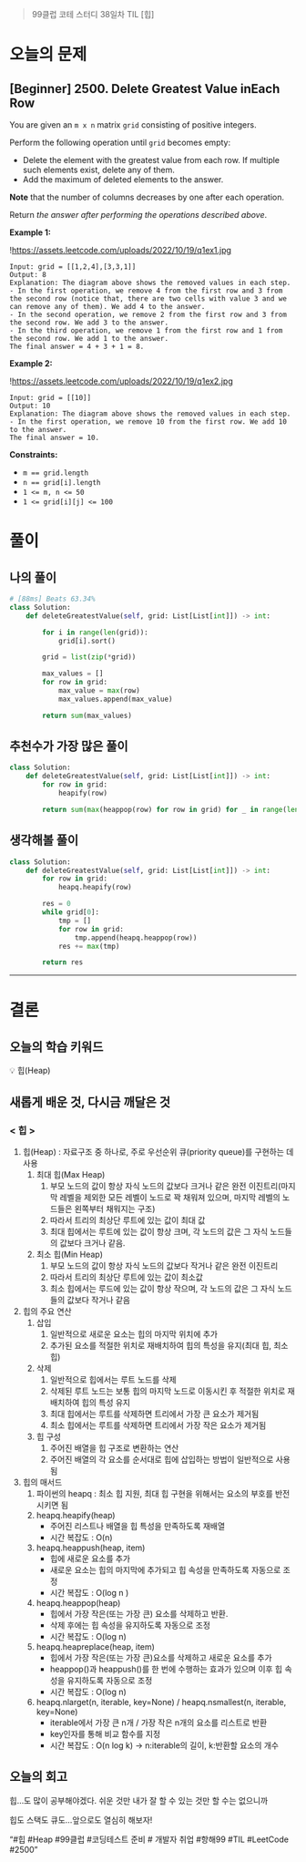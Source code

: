 > 99클럽 코테 스터디 38일차 TIL [힙]
> 

# 오늘의 문제

## [Beginner] 2500. Delete Greatest Value inEach Row

You are given an `m x n` matrix `grid` consisting of positive integers.

Perform the following operation until `grid` becomes empty:

- Delete the element with the greatest value from each row. If multiple such elements exist, delete any of them.
- Add the maximum of deleted elements to the answer.

**Note** that the number of columns decreases by one after each operation.

Return *the answer after performing the operations described above*.

**Example 1:**

!https://assets.leetcode.com/uploads/2022/10/19/q1ex1.jpg

```
Input: grid = [[1,2,4],[3,3,1]]
Output: 8
Explanation: The diagram above shows the removed values in each step.
- In the first operation, we remove 4 from the first row and 3 from the second row (notice that, there are two cells with value 3 and we can remove any of them). We add 4 to the answer.
- In the second operation, we remove 2 from the first row and 3 from the second row. We add 3 to the answer.
- In the third operation, we remove 1 from the first row and 1 from the second row. We add 1 to the answer.
The final answer = 4 + 3 + 1 = 8.

```

**Example 2:**

!https://assets.leetcode.com/uploads/2022/10/19/q1ex2.jpg

```
Input: grid = [[10]]
Output: 10
Explanation: The diagram above shows the removed values in each step.
- In the first operation, we remove 10 from the first row. We add 10 to the answer.
The final answer = 10.

```

**Constraints:**

- `m == grid.length`
- `n == grid[i].length`
- `1 <= m, n <= 50`
- `1 <= grid[i][j] <= 100`

# 풀이

## 나의 풀이

```python
# [88ms] Beats 63.34%
class Solution:
    def deleteGreatestValue(self, grid: List[List[int]]) -> int:

        for i in range(len(grid)):
            grid[i].sort()

        grid = list(zip(*grid))

        max_values = []
        for row in grid:
            max_value = max(row)
            max_values.append(max_value)

        return sum(max_values)
```

## 추천수가 가장 많은 풀이

```python
class Solution:
    def deleteGreatestValue(self, grid: List[List[int]]) -> int:
        for row in grid:
            heapify(row)

        return sum(max(heappop(row) for row in grid) for _ in range(len(grid[0])))
```

## 생각해볼 풀이

```python
class Solution:
    def deleteGreatestValue(self, grid: List[List[int]]) -> int:
        for row in grid:
            heapq.heapify(row)

        res = 0
        while grid[0]:
            tmp = []
            for row in grid:
                tmp.append(heapq.heappop(row))
            res += max(tmp)

        return res
```

---

# 결론

## 오늘의 학습 키워드

<aside>
💡 힙(Heap)

</aside>

## 새롭게 배운 것, 다시금 깨달은 것

### < 힙 >

1. 힙(Heap) : 자료구조 중 하나로, 주로 우선순위 큐(priority queue)를 구현하는 데 사용
    1. 최대 힙(Max Heap)
        1. 부모 노드의 값이 항상 자식 노드의 값보다 크거나 같은 완전 이진트리(마지막 레벨을 제외한 모든 레벨이 노드로 꽉 채워져 있으며, 마지막 레벨의 노드들은 왼쪽부터 채워지는 구조)
        2. 따라서 트리의 최상단 루트에 있는 값이 최대 값
        3.  최대 힙에서는 루트에 있는 값이 항상 크며, 각 노드의 값은 그 자식 노드들의 값보다 크거나 같음.
    2. 최소 힙(Min Heap)
        1. 부모 노드의 값이 항상 자식 노드의 값보다 작거나 같은 완전 이진트리
        2. 따라서 트리의 최상단 루트에 있는 값이 최소값
        3. 최소 힙에서는 루드에 있는 값이 항상 작으며, 각 노드의 값은 그 자식 노드들의 값보다 작거나 같음
2. 힙의 주요 연산
    1. 삽입
        1. 일반적으로 새로운 요소는 힙의 마지막 위치에 추가
        2. 추가된 요소를 적절한 위치로 재배치하여 힙의 특성을 유지(최대 힙, 최소 힙)
    2. 삭제
        1. 일반적으로 힙에서는 루트 노드를 삭제
        2. 삭제된 루트 노드는 보통 힙의 마지막 노드로 이동시킨 후 적절한 위치로 재배치하여 힙의 특성 유지
        3. 최대 힙에서는 루트를 삭제하면 트리에서 가장 큰 요소가 제거됨
        4. 최소 힙에서는 루트를 삭제하면 트리에서 가장 작은 요소가 제거됨
    3. 힙 구성
        1. 주어진 배열을 힙 구조로 변환하는 연산
        2. 주어진 배열의 각 요소를 순서대로 힙에 삽입하는 방법이 일반적으로 사용됨
3. 힙의 매서드
    1. 파이썬의 heapq : 최소 힙 지원, 최대 힙 구현을 위해서는 요소의 부호를 반전시키면 됨
    2. heapq.heapify(heap)
        - 주어진 리스트나 배열을 힙 특성을 만족하도록 재배열
        - 시간 복잡도 : O(n)
    3. heapq.heappush(heap, item)
        - 힙에 새로운 요소를 추가
        - 새로운 요소는 힙의 마지막에 추가되고 힙 속성을 만족하도록 자동으로 조정
        - 시간 복잡도 : O(log n )
    4. heapq.heappop(heap)
        - 힙에서 가장 작은(또는 가장 큰) 요소를 삭제하고 반환.
        - 삭제 후에는 힙 속성을 유지하도록 자동으로 조정
        - 시간 복잡도 : O(log n)
    5. heapq.heapreplace(heap, item)
        - 힙에서 가장 작은(또는 가장 큰)요소를 삭제하고 새로운 요소를 추가
        - heappop()과 heappush()를 한 번에 수행하는 효과가 있으며 이후 힙 속성을 유지하도록 자동으로 조정
        - 시간 복잡도 : O(log n)
    6. heapq.nlarget(n, iterable, key=None) / heapq.nsmallest(n, iterable, key=None)
        - iterable에서 가장 큰 n개 / 가장 작은 n개의 요소를 리스트로 반환
        - key인자를 통해 비교 함수를 지정
        - 시간 복잡도 : O(n log k) → n:iterable의 길이, k:반환할 요소의 개수

## 오늘의 회고

힙…도 많이 공부해야겠다. 쉬운 것만 내가 잘 할 수 있는 것만 할 수는 없으니까

힙도 스택도 큐도…앞으로도 열심히 해보자!

“#힙 #Heap #99클럽 #코딩테스트 준비 # 개발자 취업 #항해99 #TIL #LeetCode #2500”